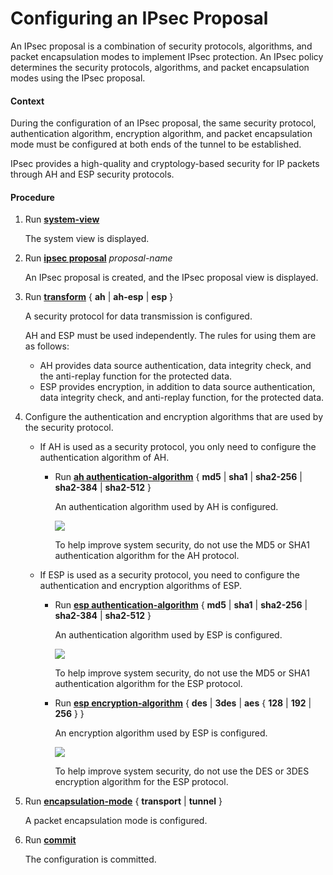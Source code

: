 Configuring an IPsec Proposal
=============================

An IPsec proposal is a combination of security protocols, algorithms, and packet encapsulation modes to implement IPsec protection. An IPsec policy determines the security protocols, algorithms, and packet encapsulation modes using the IPsec proposal.

#### Context

During the configuration of an IPsec proposal, the same security protocol, authentication algorithm, encryption algorithm, and packet encapsulation mode must be configured at both ends of the tunnel to be established.

IPsec provides a high-quality and cryptology-based security for IP packets through AH and ESP security protocols.


#### Procedure

1. Run [**system-view**](cmdqueryname=system-view)
   
   
   
   The system view is displayed.
2. Run [**ipsec proposal**](cmdqueryname=ipsec+proposal) *proposal-name*
   
   
   
   An IPsec proposal is created, and the IPsec proposal view is displayed.
3. Run [**transform**](cmdqueryname=transform+ah+ah-esp+esp) { **ah** | **ah-esp** | **esp** }
   
   
   
   A security protocol for data transmission is configured.
   
   AH and ESP must be used independently. The rules for using them are as follows:
   
   * AH provides data source authentication, data integrity check, and the anti-replay function for the protected data.
   * ESP provides encryption, in addition to data source authentication, data integrity check, and anti-replay function, for the protected data.
4. Configure the authentication and encryption algorithms that are used by the security protocol.
   
   
   * If AH is used as a security protocol, you only need to configure the authentication algorithm of AH.
     + Run [**ah authentication-algorithm**](cmdqueryname=ah+authentication-algorithm+md5+sha1+sha2-256+sha2-384+sha2-512) { **md5** | **sha1** | **sha2-256** | **sha2-384** | **sha2-512** }
       
       An authentication algorithm used by AH is configured.
       
       ![](../../../../public_sys-resources/note_3.0-en-us.png) 
       
       To help improve system security, do not use the MD5 or SHA1 authentication algorithm for the AH protocol.
   * If ESP is used as a security protocol, you need to configure the authentication and encryption algorithms of ESP.
     + Run [**esp authentication-algorithm**](cmdqueryname=esp+authentication-algorithm+md5+sha1+sha2-256+sha2-384+sha2-512) { **md5** | **sha1** | **sha2-256** | **sha2-384** | **sha2-512** }
       
       An authentication algorithm used by ESP is configured.
       
       ![](../../../../public_sys-resources/note_3.0-en-us.png) 
       
       To help improve system security, do not use the MD5 or SHA1 authentication algorithm for the ESP protocol.
     + Run [**esp encryption-algorithm**](cmdqueryname=esp+encryption-algorithm+des+3des+aes+128+192+256) { **des** | **3des** | **aes** { **128** | **192** | **256** } }
       
       An encryption algorithm used by ESP is configured.
       
       ![](../../../../public_sys-resources/note_3.0-en-us.png) 
       
       To help improve system security, do not use the DES or 3DES encryption algorithm for the ESP protocol.
5. Run [**encapsulation-mode**](cmdqueryname=encapsulation-mode+transport+tunnel) { **transport** | **tunnel** }
   
   
   
   A packet encapsulation mode is configured.
6. Run [**commit**](cmdqueryname=commit)
   
   
   
   The configuration is committed.